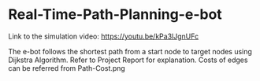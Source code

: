 # Real-Time-Path-Planning-e-bot
Link to the simulation video:
https://youtu.be/kPa3lJgnUFc

The e-bot follows the shortest path from a start node to target nodes using Dijkstra Algorithm. 
Refer to Project Report for explanation.
Costs of edges can be referred from Path-Cost.png
